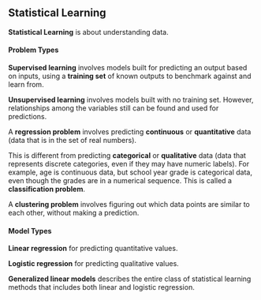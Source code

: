## Statistical Learning

**Statistical Learning** is about understanding data.


#### Problem Types

**Supervised learning** involves models built for predicting an output based on inputs, using a **training set** of known outputs to benchmark against and learn from.

**Unsupervised learning** involves models built with no training set. However, relationships among the variables still can be found and used for predictions.

A **regression problem** involves predicting **continuous** or **quantitative** data (data that is in the set of real numbers).

This is different from predicting **categorical** or **qualitative** data (data that represents discrete categories, even if they may have numeric labels).  For example, age is continuous data, but school year grade is categorical data, even though the grades are in a numerical sequence.  This is called a **classification problem**.

A **clustering problem** involves figuring out which data points are similar to each other, without making a prediction.


#### Model Types

**Linear regression** for predicting quantitative values.

**Logistic regression** for predicting qualitative values.

**Generalized linear models** describes the entire class of statistical learning methods that includes both linear and logistic regression.
